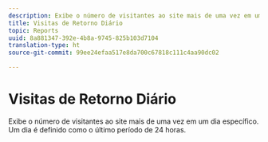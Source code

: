 ```yaml
---
description: Exibe o número de visitantes ao site mais de uma vez em um dia específico. Um dia é definido como o último período de 24 horas.
title: Visitas de Retorno Diário
topic: Reports
uuid: 8a881347-392e-4b8a-9745-825b103d7104
translation-type: ht
source-git-commit: 99ee24efaa517e8da700c67818c111c4aa90dc02

---
```



# Visitas de Retorno Diário

Exibe o número de visitantes ao site mais de uma vez em um dia específico. Um dia é definido como o último período de 24 horas.

